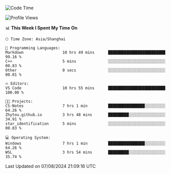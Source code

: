 <!--START_SECTION:waka-->
![Code Time](http://img.shields.io/badge/Code%20Time-1%2C890%20hrs%2056%20mins-blue)

![Profile Views](http://img.shields.io/badge/Profile%20Views-3-blue)

📊 **This Week I Spent My Time On** 

```text
🕑︎ Time Zone: Asia/Shanghai

💬 Programming Languages: 
Markdown                 10 hrs 49 mins      █████████████████████████   99.16 % 
C++                      5 mins              ░░░░░░░░░░░░░░░░░░░░░░░░░   00.83 % 
Other                    0 secs              ░░░░░░░░░░░░░░░░░░░░░░░░░   00.01 % 

🔥 Editors: 
VS Code                  10 hrs 55 mins      █████████████████████████   100.00 % 

🐱‍💻 Projects: 
CS-Notes                 7 hrs 1 min         ████████████████░░░░░░░░░   64.26 % 
Zhytou.github.io         3 hrs 48 mins       █████████░░░░░░░░░░░░░░░░   34.91 % 
star_identification      5 mins              ░░░░░░░░░░░░░░░░░░░░░░░░░   00.83 % 

💻 Operating System: 
Windows                  7 hrs 1 min         ████████████████░░░░░░░░░   64.26 % 
WSL                      3 hrs 54 mins       █████████░░░░░░░░░░░░░░░░   35.74 % 
```


 Last Updated on 07/08/2024 21:09:16 UTC
<!--END_SECTION:waka-->